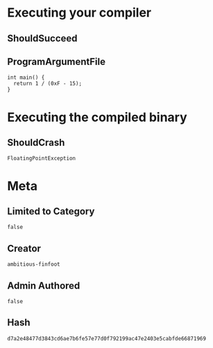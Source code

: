 # Executing your compiler

## ShouldSucceed

## ProgramArgumentFile

```
int main() {
  return 1 / (0xF - 15);
}
```

# Executing the compiled binary

## ShouldCrash

```
FloatingPointException
```

# Meta

## Limited to Category

```
false
```

## Creator

```
ambitious-finfoot
```

## Admin Authored

```
false
```

## Hash

```
d7a2e48477d3843cd6ae7b6fe57e77d0f792199ac47e2403e5cabfde66871969
```
